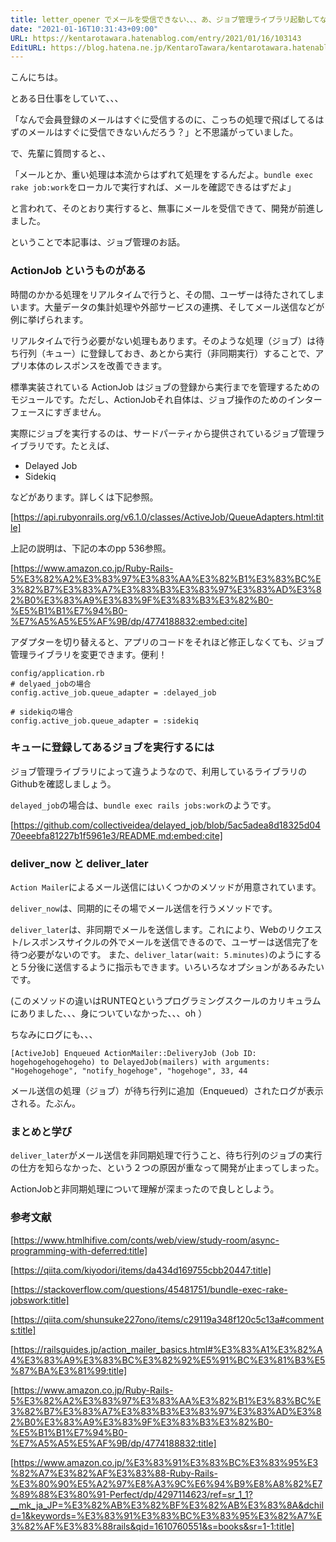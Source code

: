 ```yaml
---
title: letter_opener でメールを受信できない、、、あ、ジョブ管理ライブラリ起動してなかったからか
date: "2021-01-16T10:31:43+09:00"
URL: https://kentarotawara.hatenablog.com/entry/2021/01/16/103143
EditURL: https://blog.hatena.ne.jp/KentaroTawara/kentarotawara.hatenablog.com/atom/entry/26006613678901333
---
```


こんにちは。

とある日仕事をしていて、、、

「なんで会員登録のメールはすぐに受信するのに、こっちの処理で飛ばしてるはずのメールはすぐに受信できないんだろう？」と不思議がっていました。

で、先輩に質問すると、、

「メールとか、重い処理は本流からはずれて処理をするんだよ。`bundle exec rake job:work`をローカルで実行すれば、メールを確認できるはずだよ」

と言われて、そのとおり実行すると、無事にメールを受信できて、開発が前進しました。

ということで本記事は、ジョブ管理のお話。

### ActionJob というものがある

時間のかかる処理をリアルタイムで行うと、その間、ユーザーは待たされてしまいます。大量データの集計処理や外部サービスの連携、そしてメール送信などが例に挙げられます。

リアルタイムで行う必要がない処理もあります。そのような処理（ジョブ）は待ち行列（キュー）に登録しておき、あとから実行（非同期実行）することで、アプリ本体のレスポンスを改善できます。

標準実装されている ActionJob はジョブの登録から実行までを管理するためのモジュールです。ただし、ActionJobそれ自体は、ジョブ操作のためのインターフェースにすぎません。

実際にジョブを実行するのは、サードパーティから提供されているジョブ管理ライブラリです。たとえば、


* Delayed Job
* Sidekiq

などがあります。詳しくは下記参照。

[https://api.rubyonrails.org/v6.1.0/classes/ActiveJob/QueueAdapters.html:title]

上記の説明は、下記の本のpp 536参照。

[https://www.amazon.co.jp/Ruby-Rails-5%E3%82%A2%E3%83%97%E3%83%AA%E3%82%B1%E3%83%BC%E3%82%B7%E3%83%A7%E3%83%B3%E3%83%97%E3%83%AD%E3%82%B0%E3%83%A9%E3%83%9F%E3%83%B3%E3%82%B0-%E5%B1%B1%E7%94%B0-%E7%A5%A5%E5%AF%9B/dp/4774188832:embed:cite]



アダプターを切り替えると、アプリのコードをそれほど修正しなくても、ジョブ管理ライブラリを変更できます。便利！

```
config/application.rb
# delyaed_jobの場合
config.active_job.queue_adapter = :delayed_job

# sidekiqの場合
config.active_job.queue_adapter = :sidekiq

```

### キューに登録してあるジョブを実行するには

ジョブ管理ライブラリによって違うようなので、利用しているライブラリのGithubを確認しましょう。

`delayed_job`の場合は、`bundle exec rails jobs:work`のようです。

[https://github.com/collectiveidea/delayed_job/blob/5ac5adea8d18325d0470eeebfa81227b1f5961e3/README.md:embed:cite]

### deliver_now と deliver_later

`Action Mailer`によるメール送信にはいくつかのメソッドが用意されています。

`deliver_now`は、同期的にその場でメール送信を行うメソッドです。

`deliver_later`は、非同期でメールを送信します。これにより、Webのリクエスト/レスポンスサイクルの外でメールを送信できるので、ユーザーは送信完了を待つ必要がないのです。
また、`deliver_latar(wait: 5.minutes)`のようにすると５分後に送信するように指示もできます。いろいろなオプションがあるみたいです。

(このメソッドの違いはRUNTEQというプログラミングスクールのカリキュラムにありました、、、身についていなかった、、、oh ）


ちなみにログにも、、、

```
[ActiveJob] Enqueued ActionMailer::DeliveryJob (Job ID: hogehogehogehogeho) to DelayedJob(mailers) with arguments: "Hogehogehoge", "notify_hogehoge", "hogehoge", 33, 44

```

メール送信の処理（ジョブ）が待ち行列に追加（Enqueued）されたログが表示される。たぶん。


### まとめと学び

`deliver_later`がメール送信を非同期処理で行うこと、待ち行列のジョブの実行の仕方を知らなかった、という２つの原因が重なって開発が止まってしまった。

ActionJobと非同期処理について理解が深まったので良しとしよう。

### 参考文献

[https://www.htmlhifive.com/conts/web/view/study-room/async-programming-with-deferred:title]


[https://qiita.com/kiyodori/items/da434d169755cbb20447:title]


[https://stackoverflow.com/questions/45481751/bundle-exec-rake-jobswork:title]


[https://qiita.com/shunsuke227ono/items/c29119a348f120c5c13a#comments:title]


[https://railsguides.jp/action_mailer_basics.html#%E3%83%A1%E3%82%A4%E3%83%A9%E3%83%BC%E3%82%92%E5%91%BC%E3%81%B3%E5%87%BA%E3%81%99:title]


[https://www.amazon.co.jp/Ruby-Rails-5%E3%82%A2%E3%83%97%E3%83%AA%E3%82%B1%E3%83%BC%E3%82%B7%E3%83%A7%E3%83%B3%E3%83%97%E3%83%AD%E3%82%B0%E3%83%A9%E3%83%9F%E3%83%B3%E3%82%B0-%E5%B1%B1%E7%94%B0-%E7%A5%A5%E5%AF%9B/dp/4774188832:title]


[https://www.amazon.co.jp/%E3%83%91%E3%83%BC%E3%83%95%E3%82%A7%E3%82%AF%E3%83%88-Ruby-Rails-%E3%80%90%E5%A2%97%E8%A3%9C%E6%94%B9%E8%A8%82%E7%89%88%E3%80%91-Perfect/dp/4297114623/ref=sr_1_1?__mk_ja_JP=%E3%82%AB%E3%82%BF%E3%82%AB%E3%83%8A&dchild=1&keywords=%E3%83%91%E3%83%BC%E3%83%95%E3%82%A7%E3%82%AF%E3%83%88rails&qid=1610760551&s=books&sr=1-1:title]














